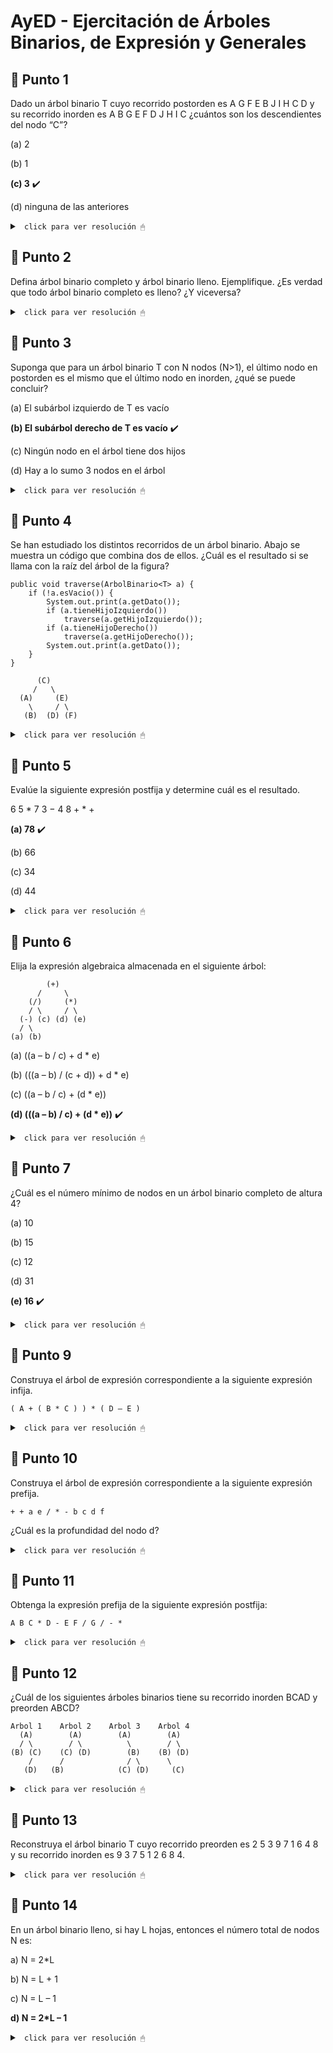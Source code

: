 # AyED - Ejercitación de Árboles Binarios, de Expresión y Generales

## 🔵 Punto 1

Dado un árbol binario T cuyo recorrido postorden es A G F E B J I H C D y su recorrido inorden es A B G E F D J H I C ¿cuántos son los descendientes del nodo “C”?

(a) 2 

(b) 1 

**(c) 3** ✔️

(d) ninguna de las anteriores

<details><summary> <code> click para ver resolución 🖱 </code></summary><br>

* Recorrido <code>postOrden</code> --> hI - hD - raiz

* Recorrido <code>inOrden</code> --> hI - raiz - hD

Sabiendo esto si el recorrido postOrden devuelve A G F E B J I H C D, entonces D es la raiz. Por lo tanto (mirando recorrido inOrden) 

subArbol_izquierdo = (A B G E F) / raiz = D / subArbol_derecho = (J H I C)

Luego, volviendo a mirar postOrden (A G F E B)(J I H C) la raiz del subArbol_izquierdo es B y del subArbol_derecho es C

Nos queda 

~~~
             D
       /          \
      B            C
    /  \          /
  (A)  (G E F) (J H I)   --> estos son los subarboles que nos quedan del nodo B y C
~~~

**Por lo tanto, el nodo C tiene 3 descendientes (J, H, I).**

</details>

## 🔵 Punto 2

Defina árbol binario completo y árbol binario lleno. Ejemplifique. ¿Es verdad que todo árbol
binario completo es lleno? ¿Y viceversa?

<details><summary> <code> click para ver resolución 🖱 </code></summary><br>

* **Árbol Binario Completo:** un árbol binario completo es un árbol en el que todos los niveles, excepto el último, están completamente llenos, y todos los nodos del último nivel están lo más a la izquierda posible. Esto significa que si hay un nivel incompleto, solo faltan nodos al final, no en el medio.

Ejemplo de Árbol Binario Completo:

~~~
       1
      / \
     2   3
    / \  / 
   4   5 6 
~~~

En este caso, el árbol tiene tres niveles, y el último nivel (nivel 3) está lleno desde la izquierda, con nodos 4, 5 y 6.

* **Árbol Binario Lleno:** un árbol binario lleno es un árbol en el que todos los niveles están completamente llenos. Esto significa que cada nodo tiene exactamente 0 o 2 hijos y todos los nodos están en los mismos niveles.

Ejemplo de Árbol Binario Lleno:

~~~
       1
      / \
     2   3
    / \  / \
   4   5 6  7
~~~

En este caso, todos los niveles del árbol están completamente llenos y todos los nodos tienen dos hijos (excepto las hojas).

Un árbol binario completo no necesita estar completamente lleno en todos los niveles, solo en los niveles superiores. Un árbol completo puede tener un nivel incompleto en su parte inferior. Por otro lado, un árbol binario lleno, por definición, cumple con la condición de ser completo, ya que todos sus niveles están llenos.

</details>

## 🔵 Punto 3

Suponga que para un árbol binario T con N nodos (N>1), el último nodo en postorden es el mismo que el último nodo en inorden, ¿qué se puede concluir?

(a) El subárbol izquierdo de T es vacío

**(b) El subárbol derecho de T es vacío** ✔️

(c) Ningún nodo en el árbol tiene dos hijos

(d) Hay a lo sumo 3 nodos en el árbol

<details><summary> <code> click para ver resolución 🖱 </code></summary><br>

Sabemos que 

* postOrden = (subAIz)(subADr)(X)

* inOrden = (subAIz)(X)(subADr) 

Si el último nodo en postOrden e inOrden es el mismo (X) podemos concluir que el subArbol derecho de T es vacio.

</details>

## 🔵 Punto 4

Se han estudiado los distintos recorridos de un árbol binario. Abajo se muestra un código que
combina dos de ellos. ¿Cuál es el resultado si se llama con la raíz del árbol de la figura?

~~~
public void traverse(ArbolBinario<T> a) {
    if (!a.esVacio()) {
        System.out.print(a.getDato());
        if (a.tieneHijoIzquierdo())
            traverse(a.getHijoIzquierdo());
        if (a.tieneHijoDerecho())
            traverse(a.getHijoDerecho());
        System.out.print(a.getDato());
    }
}
~~~

~~~
      (C)
     /   \
  (A)     (E)
    \     / \
   (B)  (D) (F)
~~~

<details><summary> <code> click para ver resolución 🖱 </code></summary><br>

El código dado combina dos recorridos: preorden y postorden. El método traverse sigue estos pasos:

* Preorden: Imprime el dato del nodo antes de recorrer sus hijos (System.out.print(a.getDato())).

* Recorre el hijo izquierdo (si existe).

* Recorre el hijo derecho (si existe).

* Postorden: Imprime nuevamente el dato del nodo después de recorrer sus hijos (System.out.print(a.getDato())).

Al aplicar el método traverse con la raíz del árbol, el flujo es el siguiente:

~~~
1. Se llama a traverse(C), imprime C.                           --> C
2. Se llama a traverse(A) (hI de C), imprime A.                 --> A
3. Se llama a traverse(B) (hD de A), imprime B.                 --> B           
4. B no tiene hijos, entonces imprime nuevamente B.             --> B
5. Se vuelve a A, se imprime nuevamente A.                      --> A
6. Se vuelve a C, llama a traverse(E) (hD de C), imprime E.     --> E
7. Se llama a traverse(D) (hI de E), imprime D.                 --> D
8. D no tiene hijos, se imprime nuevamente D.                   --> D
9. Se vuelve a E, llama a traverse(F) (hD de E), imprime F.     --> F
10. F no tiene hijos, se imprime nuevamente F.                  --> F
11. Se vuelve a E, se imprime nuevamente E.                     --> E
12. Finalmente, se vuelve a C, y se imprime nuevamente C.       --> C
~~~

El resultado sería la siguiente secuencia de caracteres: C A B B A E D D F F E C

</details>

## 🔵 Punto 5

Evalúe la siguiente expresión postfija y determine cuál es el resultado.

6 5 * 7 3 − 4 8 + * +

**(a) 78** ✔️

(b) 66 

(c) 34 

(d) 44

<details><summary> <code> click para ver resolución 🖱 </code></summary><br>

Construcción de un arbol a partir de una expresión postfija

~~~
tomo un carácter de la expresión
mientras ( existe carácter ) hacer
    si es un operando 🡪 creo un nodo y lo apilo.
    si es un operador (lo tomo como la raíz de los dos últimos nodos creados)
        🡪 - creo un nodo R,
    - desapilo y lo agrego como hijo derecho de R
        - desapilo y lo agrego como hijo izquierdo de R
    - apilo R.
    tomo otro carácter
fin
~~~

Entonces:

~~~
          (+)
         /   \
      (*)     (*)
     /   \   /   \
   (6)  (5) (-)   (+)
            / \   / \
          (7) (3)(4)(8) 
~~~

Nos queda = (6 * 5) + [(7 - 3) * (4 + 8)] = 30 + (4 * 12) = 30 + 48 = 78

</details>

## 🔵 Punto 6

Elija la expresión algebraica almacenada en el siguiente árbol:

~~~
        (+)
      /     \
    (/)     (*)
    / \     / \
  (-) (c) (d) (e)
  / \
(a) (b)
~~~

(a) ((a – b / c) + d * e)

(b) (((a – b) / (c + d)) + d * e)

(c) ((a – b / c) + (d * e))

**(d) (((a – b) / c) + (d * e))** ✔️

<details><summary> <code> click para ver resolución 🖱 </code></summary><br>

Suponiendo que con el arbol armamos una expresión postfija la respuesta correcta es la (d)

</details>

## 🔵 Punto 7

¿Cuál es el número mínimo de nodos en un árbol binario completo de altura 4? 

(a) 10      

(b) 15      

(c) 12      

(d) 31      

**(e) 16** ✔️

<details><summary> <code> click para ver resolución 🖱 </code></summary><br>

Un árbol binario completo es un árbol en el que todos los niveles, excepto el último, están completamente llenos, y todos los nodos del último nivel están lo más a la izquierda posible.

Dado que el número de nodos n de un arbol binario completo de altura h cumple que:

~~~
2^h <= n <= (2^(h+1)-1)
~~~

Podemos decir que el número MINIMO de nodos en un árbol binario de altura 4 es 2^4 = 16

</details>

## 🔵 Punto 9

Construya el árbol de expresión correspondiente a la siguiente expresión infija. 

~~~
( A + ( B * C ) ) * ( D – E )
~~~

<details><summary> <code> click para ver resolución 🖱 </code></summary><br>

raiz = * | subAiz = ( A + ( B * C ) ) | subAdr = ( D – E )

~~~
      (*)
    /     \
  (+)     (-)
  / \     / \
(A) (*) (D) (E)
    / \
  (B) (C)
~~~

</details>

## 🔵 Punto 10

Construya el árbol de expresión correspondiente a la siguiente expresión prefija.

~~~
+ + a e / * - b c d f
~~~

¿Cuál es la profundidad del nodo d?

<details><summary> <code> click para ver resolución 🖱 </code></summary><br>

Si es operador lo bajo, si no es operador es una hoja

~~~
      (+)
     /   \
  (+)     (/)
  / \     / \
(a) (e) (*) (f)
        / \
      (-) (d)
      / \
    (b) (c)
~~~

La profundidad del nodo d es 3.

La operación que me quedaría sería --> ( a + e ) + { [ ( b - c ) * d ] / f }

</details>

## 🔵 Punto 11

Obtenga la expresión prefija de la siguiente expresión postfija:

~~~
A B C * D - E F / G / - *
~~~

<details><summary> <code> click para ver resolución 🖱 </code></summary><br>

Este sería el arbol de expresión.

~~~
    (*)
   /   \
(A)     (-)
       /   \
    (-)     (/)
    / \     / \
  (*) (D)  (/) (G)
  / \      / \
(B) (C)  (E) (F)
~~~

Entonces la expresión prefija sería: * A - - * B C D / / E F G 

</details>

## 🔵 Punto 12

¿Cuál de los siguientes árboles binarios tiene su recorrido inorden BCAD y preorden ABCD?

~~~
Arbol 1    Arbol 2    Arbol 3    Arbol 4
  (A)        (A)        (A)        (A)
  / \        / \          \        / \
(B) (C)    (C) (D)        (B)    (B) (D)
    /      /              / \      \
   (D)   (B)            (C) (D)     (C)
~~~

<details><summary> <code> click para ver resolución 🖱 </code></summary><br>

* Recorrido <code>preOrden</code> --> raiz - hI - hD

* Recorrido <code>inOrden</code> --> hI - raiz - hD

Por el recorrido preorden sabemos que la raiz es A, por lo tanto, viendo el recorrido inorden sabemos que subAiz: (B C) | raiz: A | subAdr: D. Podemos descartar entonces los arboles 1 y 3.

Luego volviendo a mirar el recorrido preorden vemos que B va antes que C, por lo tanto descartamoos el arbol 2.

La respuesta es el **Arbol 4**

</details>

## 🔵 Punto 13

Reconstruya el árbol binario T cuyo recorrido preorden es 2 5 3 9 7 1 6 4 8 y su recorrido inorden es 9 3 7 5 1 2 6 8 4.

<details><summary> <code> click para ver resolución 🖱 </code></summary><br>

raiz --> (2) | subAiz --> (9 3 7 5 1) | subAdr --> (6 8 4)

* subAiz = raiz --> (5) | subAizB --> (9 3 7) | subAdrB --> (1)

* subAizB = raiz (3) | subAizC --> (9) | subAdrC --> (7)

* subAdr = raiz (6) | subAdrB --> (8 4)

* subAdrB = raiz (4) | subAizC --> (8)

El arbol nos queda:

~~~
       (2)
       / \
    (5)   (6)
    / \     \
  (3) (1)   (4)
  / \       /
(9) (7)   (8)
~~~

</details>

## 🔵 Punto 14

En un árbol binario lleno, si hay L hojas, entonces el número total de nodos N es:

a) N = 2*L

b) N = L + 1

c) N = L – 1

**d) N = 2*L – 1**

<details><summary> <code> click para ver resolución 🖱 </code></summary><br>

Sabemos que un arbol binario lleno cumple que la cantidad de nodos n = 2^(h+1)-1, donde la cantidad de hojas es L = ( n + 1 ) / 2 --> 2 * L = n + 1 --> 2 * L - 1 = n

Por lo tanto, la respuesta correcta es la (d).

</details>